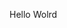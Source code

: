 Hello Wolrd
































































































































































































































































































































































































































































































































































































































































































































































































































































































































































